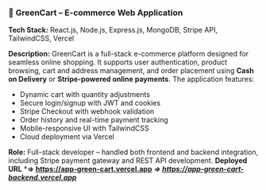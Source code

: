 ### 🛒 **GreenCart – E-commerce Web Application**

**Tech Stack:** React.js, Node.js, Express.js, MongoDB, Stripe API, TailwindCSS, Vercel

**Description:**
GreenCart is a full-stack e-commerce platform designed for seamless online shopping. It supports user authentication, product browsing, cart and address management, and order placement using **Cash on Delivery** or **Stripe-powered online payments**. The application features:

* Dynamic cart with quantity adjustments
* Secure login/signup with JWT and cookies
* Stripe Checkout with webhook validation
* Order history and real-time payment tracking
* Mobile-responsive UI with TailwindCSS
* Cloud deployment via Vercel

**Role:** Full-stack developer – handled both frontend and backend integration, including Stripe payment gateway and REST API development.
**Deployed URL**
***=> https://app-green-cart.vercel.app**
***=> https://app-green-cart-backend.vercel.app***


